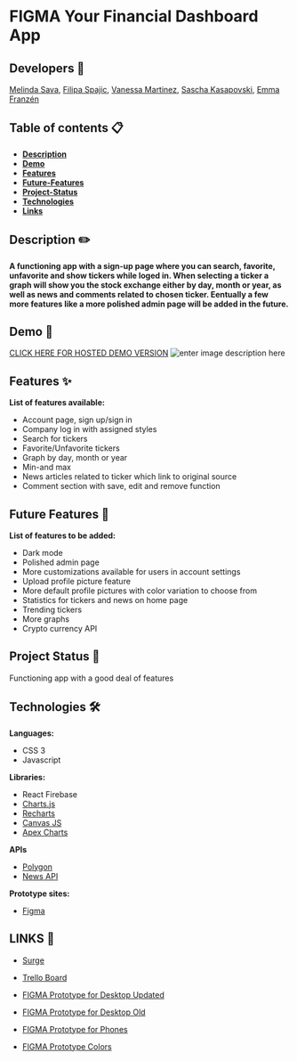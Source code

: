# FIGMA Your Financial Dashboard App

<Logo here>

## Developers 👷

[Melinda Sava](https://github.com/mellyynda), [Filipa Spajic](https://github.com/cr4y0n), [Vanessa Martinez](https://github.com/Vaanessa), [Sascha Kasapovski](https://github.com/Apotheosiz), [Emma Franzén](https://github.com/EmmaFranzen)

## Table of contents 📋
* [**Description**](#Description-)  
* [**Demo**](#Demo-)
* [**Features**](#Features-)
* [**Future-Features**](#Future-Features-)
* [**Project-Status**](#Project-Status-)
* [**Technologies**](#Technologies-)
* [**Links**](#Links-)



## Description ✏️

<FINK logo here>

****A functioning app with a sign-up page where you can search, favorite, unfavorite and show tickers while loged in. When selecting a ticker a graph will show you the stock exchange either by day, month or year, as well as news and comments related to chosen ticker. Eentually a few more features like a more polished admin page will be added in the future.****


## Demo 📸
[CLICK HERE FOR HOSTED DEMO VERSION](http://finance_and_stocks_ladies.surge.sh/)
![enter image description here](image.png)



## Features ✨
**List of features available:**
* Account page, sign up/sign in
* Company log in with assigned styles
* Search for tickers
* Favorite/Unfavorite tickers
* Graph by day, month or year
* Min-and max
* News articles related to ticker which link to original source 
* Comment section with save, edit and remove function

## Future Features 🔮
**List of features to be added:**
* Dark mode
* Polished admin page
* More customizations available for users in account settings
* Upload profile picture feature
* More default profile pictures with color variation to choose from
* Statistics for tickers and news on home page
* Trending tickers
* More graphs
* Crypto currency API


## Project Status 📃
Functioning app with a good deal of features

## Technologies 🛠
**Languages:**
 - CSS 3
 - Javascript

**Libraries:**
- React Firebase
- [Charts.js](https://www.chartjs.org/)
- [Recharts](https://recharts.org/en-US/)
- [Canvas JS](https://canvasjs.com/javascript-candlestick-chart/)
- [Apex Charts](https://apexcharts.com/javascript-chart-demos/candlestick-charts/)

**APIs**
- [Polygon](https://polygon.io/)
- [News API](https://newsapi.org/docs/get-started)
    
**Prototype sites:**
-  [Figma](https://www.figma.com/)

## LINKS 🔗

- [Surge](http://finance_and_stocks_ladies.surge.sh/)

- [Trello Board](https://trello.com/b/My2vmXXG/tp2)

- [FIGMA Prototype for Desktop Updated](https://www.figma.com/file/AuE4RMzRrzPnJ5or4vCQ5S/Untitled?node-id=0%3A1)
- [FIGMA Prototype for Desktop Old](https://www.figma.com/file/OMpkcUXgKIBRCjtFRRtPEe/Untitled?node-id=0%3A1)
- [FIGMA Prototype for Phones](https://www.figma.com/file/aAqVMGOUdihnXUbeRR6olj/TP2-mobile-prototype?node-id=0%3A1)
- [FIGMA Prototype Colors](https://www.figma.com/file/TgqNneJZhTUzUbhQJk7Uof/Untitled?node-id=0%3A1)
